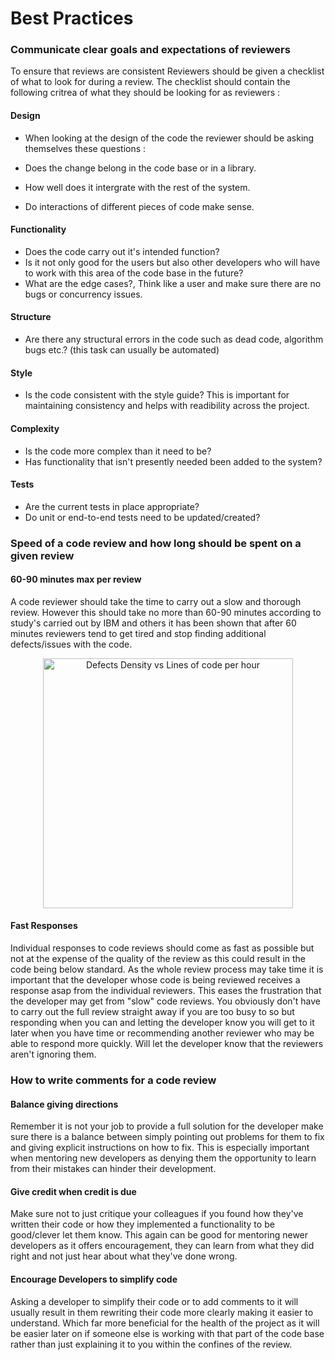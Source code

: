 # Best Practices 

### Communicate clear goals and expectations of reviewers  
 To ensure that reviews are consistent Reviewers should be given a checklist of what to look for during a review. The checklist should contain the following critrea of what they should be looking for as reviewers :

 #### Design 
* When looking at the design of the code the reviewer should be asking themselves these questions :

 * Does the change belong in the code base or in a library.
 * How well does it intergrate with the rest of the system.
 * Do interactions of different pieces of code make sense.

 #### Functionality 
 * Does the code carry out it's intended function?
 * Is it not only good for the users but also other developers who will have to work with this area of the code base in the future?
 * What are the edge cases?, Think like a user and make sure there are no bugs or concurrency issues.

 #### Structure
* Are there any structural errors in the code such as dead code, algorithm bugs etc.? (this task can usually be automated)

 #### Style 
* Is the code consistent with the style guide? 
 This is important for maintaining consistency and helps with readibility across the project.

 #### Complexity 
* Is the code more complex than it need to be?
* Has functionality that isn't presently needed been added to the system?

 #### Tests 
* Are the current tests in place appropriate?
* Do unit or end-to-end tests need to be updated/created?


### Speed of a code review and how long should be spent on a given review
 
 #### 60-90 minutes max per review
 A code reviewer should take the time to carry out a slow and thorough review. However this should take no more than 60-90 minutes according to study's carried out by IBM and others it has been shown that after 60 minutes reviewers tend to get tired and stop finding additional defects/issues with the code.

 <p align="center">
<img src="images/image002.png" alt="Defects Density vs Lines of code per hour" width="400">
</p>

 #### Fast Responses
 Individual responses to code reviews should come as fast as possible but not at the expense of the quality of the review as this could result in the code being below standard. As the whole review process may take time it is important that the developer whose code is being reviewed receives a response asap from the individual reviewers. This eases the frustration that the developer may get from "slow" code reviews. You obviously don't have to carry out the full review straight away if you are too busy to so but responding when you can and letting the developer know you will get to it later when you have time or recommending another reviewer who may be able to respond more quickly. Will let the developer know that the reviewers aren't ignoring them.

### How to write comments for a code review
  
  #### Balance giving directions
  Remember it is not your job to provide a full solution for the developer make sure there is a balance between simply pointing out problems for them to fix and giving explicit instructions on how to fix. This is especially important when mentoring new developers as denying them the opportunity to learn from their mistakes can hinder their development.

  #### Give credit when credit is due
  Make sure not to just critique your colleagues if you found how they've written their code or how they implemented a functionality to be good/clever let them know. This again can be good for mentoring newer developers as it offers encouragement, they can learn from what they did right and not just hear about what they've done wrong.

  #### Encourage Developers to simplify code
  Asking a developer to simplify their code or to add comments to it will usually result in them rewriting their code more clearly making it easier to understand. Which far more beneficial for the health of the project as it will be easier later on if someone else is working with that part of the code base rather than just explaining it to you within the confines of the review.

